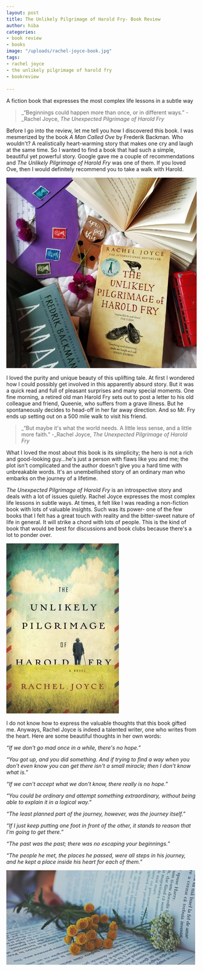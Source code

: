 ```yaml
---
layout: post
title: The Unlikely Pilgrimage of Harold Fry- Book Review
author: hiba
categories:
- book review
- books
image: "/uploads/rachel-joyce-book.jpg"
tags:
- rachel joyce
- the unlikely pilgrimage of harold fry
- bookreview

---
```

A fiction book that expresses the most complex life lessons in a subtle way

> _“Beginnings could happen more than once, or in different ways.” -_Rachel Joyce, _The Unexpected Pilgrimage of Harold Fry_

Before I go into the review, let me tell you how I discovered this book. I was mesmerized by the book _A Man Called Ove_ by Frederik Backman. Who wouldn't? A realistically heart-warming story that makes one cry and laugh at the same time. So I wanted to find a book that had such a simple, beautiful yet powerful story. Google gave me a couple of recommendations and _The Unlikely Pilgrimage of Harold Fry_ was one of them. If you loved Ove, then I would definitely recommend you to take a walk with Harold. 

![](/uploads/the-unlikely-pilgrimage-of-harold-fry-1.jpg)

I loved the purity and unique beauty of this uplifting tale. At first I wondered how I could possibly get involved in this apparently absurd story.  But it was a quick read and full of pleasant surprises and many special moments. One fine morning, a retired old man Harold Fry sets out to post a letter to his old colleague and friend, Queenie, who suffers from a grave illness. But he spontaneously decides to head-off in her far away direction. And so Mr. Fry ends up setting out on a 500 mile walk to visit his friend. 

> _“But maybe it's what the world needs. A little less sense, and a little more faith.” -_Rachel Joyce, _The Unexpected Pilgrimage of Harold Fry_

What I loved the most about this book is its simplicity; the hero is not a rich and good-looking guy...he's just a person with flaws like you and me; the plot isn't complicated and the author doesn't give you a hard time with unbreakable words. It's an unembellished story of an ordinary man who embarks on the journey of a lifetime. 

_The Unexpected Pilgrimage of Harold Fry_ is an introspective story and deals with a lot of issues quietly. Rachel Joyce expresses the most complex life lessons in subtle ways. At times, it felt like I was reading a non-fiction book with lots of valuable insights. Such was its power- one of the few books that I felt has a great touch with reality and the bitter-sweet nature of life in general. It will strike a chord with lots of people. This is the kind of book that would be best for discussions and book clubs because there's a lot to ponder over. 

![](/uploads/the-unlikely-pilgrimage.jpg)

I do not know how to express the valuable thoughts that this book gifted me. Anyways, Rachel Joyce is indeed a talented writer, one who writes from the heart. Here are some beautiful thoughts in her own words:

_“If we don't go mad once in a while, there's no hope.”_

_“You got up, and you did something. And if trying to find a way when you don't even know you can get there isn't a small miracle; then I don't know what is.”_

_“If we can't accept what we don't know, there really is no hope.”_

_“You could be ordinary and attempt something extraordinary, without being able to explain it in a logical way.”_

_“The least planned part of the journey, however, was the journey itself.”_

_“If I just keep putting one foot in front of the other, it stands to reason that I'm going to get there.”_

_“The past was the past; there was no escaping your beginnings.”_

_“The people he met, the places he passed, were all steps in his journey, and he kept a place inside his heart for each of them.”_

![](/uploads/books3.jpg)